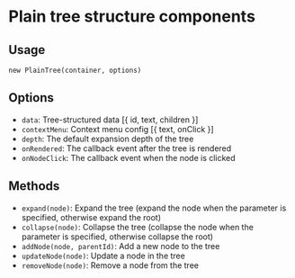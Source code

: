 # Plain tree structure components

## Usage 
```
new PlainTree(container, options)
```

## Options
- `data`: Tree-structured data [{ id, text, children }]
- `contextMenu`: Context menu config [{ text, onClick }]
- `depth`: The default expansion depth of the tree
- `onRendered`: The callback event after the tree is rendered
- `onNodeClick`: The callback event when the node is clicked

## Methods
- `expand(node)`: Expand the tree (expand the node when the parameter is specified, otherwise expand the root)
- `collapse(node)`: Collapse the tree (collapse the node when the parameter is specified, otherwise collapse the root)
- `addNode(node, parentId)`: Add a new node to the tree
- `updateNode(node)`: Update a node in the tree
- `removeNode(node)`: Remove a node from the tree
